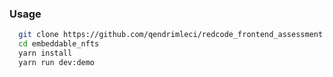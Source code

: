 
### Usage

```bash
  git clone https://github.com/qendrimleci/redcode_frontend_assessment.git
  cd embeddable_nfts
  yarn install
  yarn run dev:demo
```

